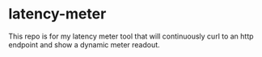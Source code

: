 # latency-meter
This repo is for my latency meter tool that will continuously curl to an http endpoint and show a dynamic meter readout.
